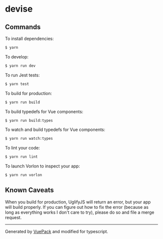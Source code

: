 # devise

## Commands

To install dependencies:

```bash
$ yarn
```

To develop:

```bash
$ yarn run dev
```

To run Jest tests:

```bash
$ yarn test
```

To build for production:

```bash
$ yarn run build
```

To build typedefs for Vue components:

```bash
$ yarn run build:types
```

To watch and build typedefs for Vue components:

```bash
$ yarn run watch:types
```

To lint your code:

```bash
$ yarn run lint
```

To launch Vorlon to inspect your app:

```bash
$ yarn run vorlon
```

## Known Caveats

When you build for production, UglifyJS will return an error, but your app will build properly. If you can figure out
how to fix the error (because as long as everything works I don't care to try), please do so and file a merge request.

---

Generated by [VuePack](https://github.com/egoist/vuepack) and modified for typescript.
